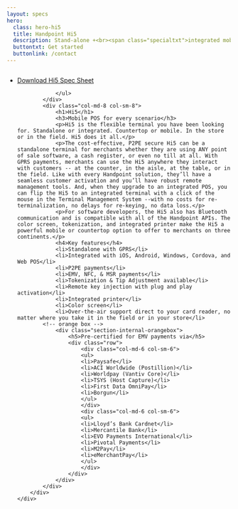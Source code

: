 ```yaml
---
layout: specs
hero: 
  class: hero-hi5
  title: Handpoint Hi5
  description: Stand-alone +<br><span class="specialtxt">integrated mobile</span>
  buttontxt: Get started
  buttonlink: /contact
---
```

<div class="section section-internal">
	<div class="container">
		<div class="row">
			<div class="col-md-3 col-sm-3 section-internal-left">
				<img src="https://handpoint.imgix.net/Website%20refresh%20photos/product-images/Hi5.png" class="img-responsive" alt=""/> 
				<ul>
					<li><a class="btn btn-default bt-custom-out" href="https://handpoint.imgix.net/Website%20refresh%20photos/spec-sheets/SpecSheets%20Hi5%20Standalone.pdf" role="button">Download Hi5 Spec Sheet</a></li>

				</ul>
			</div>
			<div class="col-md-8 col-sm-8">
				<h1>Hi5</h1>
				<h3>Mobile POS for every scenario</h3>
				<p>Hi5 is the flexible terminal you have been looking for. Standalone or integrated. Countertop or mobile. In the store or in the field. Hi5 does it all.</p>
				<p>The cost-effective, P2PE secure Hi5 can be a standalone terminal for merchants whether they are using ANY point of sale software, a cash register, or even no till at all. With GPRS payments, merchants can use the Hi5 anywhere they interact with customers -- at the counter, in the aisle, at the table, or in the field. Like with every Handpoint solution, they’ll have a seamless customer activation and you’ll have robust remote management tools. And, when they upgrade to an integrated POS, you can flip the Hi5 to an integrated terminal with a click of the mouse in the Terminal Management System --with no costs for re-terminalization, no delays for re-keying, no data loss.</p>
				<p>For software developers, the Hi5 also has Bluetooth communication and is compatible with all of the Handpoint APIs. The color screen, tokenization, and integrated printer make the Hi5 a powerful mobile or countertop option to offer to merchants on three continents.</p>
				<h4>Key features</h4>
				<li>Standalone with GPRS</li>
				<li>Integrated with iOS, Android, Windows, Cordova, and Web POS</li>
				<li>P2PE payments</li>
				<li>EMV, NFC, & MSR payments</li>
				<li>Tokenization & Tip Adjustment available</li>
				<li>Remote key injection with plug and play activation</li>
				<li>Integrated printer</li>
				<li>Color screen</li>
				<li>Over-the-air support direct to your card reader, no matter where you take it in the field or in your store</li>
			<!-- orange box -->
				<div class="section-internal-orangebox">
					<h5>Pre-certified for EMV payments via</h5>
					<div class="row">
						<div class="col-md-6 col-sm-6">
						<ul>
						<li>Paysafe</li>
						<li>ACI Worldwide (Postillion)</li>
						<li>Worldpay (Vantiv Core)</li>
						<li>TSYS (Host Capture)</li>
						<li>First Data OmniPay</li>
						<li>Borgun</li>
						</ul>
						</div>
						<div class="col-md-6 col-sm-6">
						<ul>
						<li>Lloyd’s Bank Cardnet</li>
						<li>Mercantile Bank</li>
						<li>EVO Payments International</li>
						<li>Pivotal Payments</li>	
						<li>M2Pay</li>
						<li>eMerchantPay</li>
						</ul>
						</div>
					</div>
				</div>
			</div>
		</div>
	</div>
</div>
